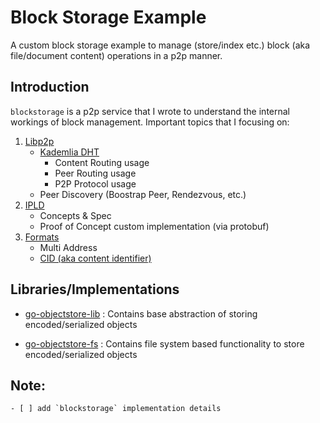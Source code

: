 # Block Storage Example
A custom block storage example to manage (store/index etc.) block (aka file/document content) operations in a p2p manner.

## Introduction

`blockstorage` is a p2p service that I wrote to understand the internal workings of block management. Important topics that I focusing on:

1) [Libp2p](https://libp2p.io/)
    - [Kademlia DHT](https://github.com/libp2p/go-libp2p-kad-dht)
        - Content Routing usage
        - Peer Routing usage
        - P2P Protocol usage
    - Peer Discovery (Boostrap Peer, Rendezvous, etc.)
2) [IPLD](https://ipld.io/)
    - Concepts & Spec
    - Proof of Concept custom implementation (via protobuf)
3) [Formats](https://github.com/multiformats/)
    - Multi Address
    - [CID (aka content identifier)](https://docs.ipfs.io/concepts/content-addressing/)



## Libraries/Implementations

* [go-objectstore-lib](https://github.com/igumus/go-objectstore-lib) : Contains base abstraction of storing encoded/serialized objects

* [go-objectstore-fs](https://github.com/igumus/go-objectstore-fs) : Contains file system based functionality to store encoded/serialized objects

## Note:
    - [ ] add `blockstorage` implementation details